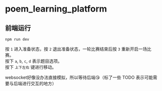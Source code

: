 # poem_learning_platform

## 前端运行
`npm run dev`

按 `1` 进入准备状态，按 `2` 退出准备状态，一轮比赛结束后按 `3` 重新开启一场比赛。  
按下 `a`, `b`, `c`, `d` 表示题目选项。  
按下 `上下左右` 键进行移动。  

websocket好像没办法直接模拟，所以等待后端😘（标了一些 TODO 表示可能需要与后端进行交互的地方）